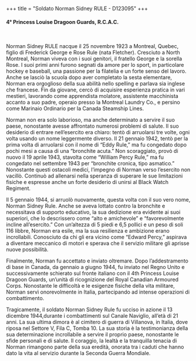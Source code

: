 +++
title = "Soldato Norman Sidney RULE - D123095"
+++

#### 4° Princess Louise Dragoon Guards, R.C.A.C.
<br>


Norman Sidney RULE nacque il 25 novembre 1923 a Montreal, Quebec, figlio di Frederick George e Rose Rule (nata Fletcher). Cresciuto a North Montreal, Norman viveva con i suoi genitori, il fratello George e la sorella Rose. I suoi primi anni furono segnati da amore per lo sport, in particolare hockey e baseball, una passione per la filatelia e un forte senso del lavoro. Anche se lasciò la scuola dopo aver completato la sesta elementare, Norman era orgoglioso della sua abilità nello spelling e parlava sia inglese che francese. Fin da giovane, cercò di acquisire esperienza pratica in vari mestieri, lavorando come apprendista molatore, assistente macchinista accanto a suo padre, operaio presso la Montreal Laundry Co., e persino come Marinaio Ordinario per la Canada Steamship Lines.

Norman non era solo laborioso, ma anche determinato a servire il suo paese, nonostante avesse affrontato numerosi problemi di salute. Il suo desiderio di entrare nell’esercito era chiaro: tentò di arruolarsi tre volte, ogni volta usando un nome leggermente diverso. Il 21 gennaio 1942, tentò per la prima volta di arruolarsi con il nome di “Eddy Rule,” ma fu congedato dopo pochi mesi a causa di una “bronchite acuta.” Non scoraggiato, provò di nuovo il 19 aprile 1943, stavolta come “William Percy Rule,” ma fu congedato nel settembre 1943 per “bronchite cronica, tipo asmatico.” Nonostante questi ostacoli medici, l’impegno di Norman verso l’esercito non vacillò. Continuò ad allenarsi nella speranza di superare le sue limitazioni fisiche e espresse anche un forte desiderio di unirsi al Black Watch Regiment.

Il 5 gennaio 1944, si arruolò nuovamente, questa volta con il suo vero nome, Norman Sidney Rule. Anche se aveva lottato contro la bronchite e necessitava di supporto educativo, la sua dedizione era evidente ai suoi superiori, che lo descrissero come “alto e amichevole” e “favorevolmente incline all’esercito.” Con un’altezza di 5 piedi e 6,5 pollici e un peso di soli 116 libbre, Norman era esile, ma la sua resilienza e ambizione erano incrollabili. Conosciuto da chi gli era vicino come “Edward Percy,” aspirava a diventare meccanico di motori e sperava che il servizio militare gli aprisse nuove possibilità.

Finalmente, Norman fu accettato e inviato oltremare. Dopo l’addestramento di base in Canada, da gennaio a giugno 1944, fu inviato nel Regno Unito e successivamente schierato sul fronte italiano con il 4th Princess Louise Dragoon Guards, un’unità di ricognizione del Royal Canadian Armoured Corps. Nonostante le difficoltà e le esigenze fisiche della vita militare, Norman servì onorevolmente in Italia, partecipando ad intense operazioni di combattimento.

Tragicamente, il soldato Norman Sidney Rule fu ucciso in azione il 13 dicembre 1944,durante i combattimenti sul Canale Naviglio, all’età di 21 anni. 
La sua ultima dimora è al cimitero di guerra di Villanova, in Italia, dove riposa nel Settore V, Fila C, Tomba 10. La sua storia è la testimonianza della sua determinazione incrollabile a servire il proprio paese, nonostante le sfide personali e di salute. Il coraggio, la lealtà e la tranquilla tenacia di Norman rimangono parte della sua eredità, onorata tra i caduti che hanno dato la vita al servizio durante la Seconda Guerra Mondiale.

